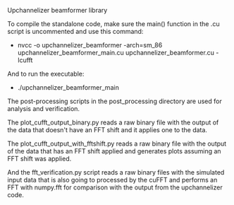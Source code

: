 Upchannelizer beamformer library

To compile the standalone code, make sure the main() function in the .cu script is uncommented and use this command:
- nvcc -o upchannelizer_beamformer -arch=sm_86 upchannelizer_beamformer_main.cu upchannelizer_beamformer.cu -lcufft

And to run the executable:
- ./upchannelizer_beamformer_main

The post-processing scripts in the post_processing directory are used for analysis and verification.

The plot_cufft_output_binary.py reads a raw binary file with the output of the data that doesn't have an FFT shift and it applies one to the data.

The plot_cufft_output_with_fftshift.py reads a raw binary file with the output of the data that has an FFT shift applied and generates plots assuming an FFT shift was applied.

And the fft_verification.py script reads a raw binary files with the simulated input data that is also going to processed by the cuFFT and performs an FFT with numpy.fft for comparison with the output from the upchannelizer code.

